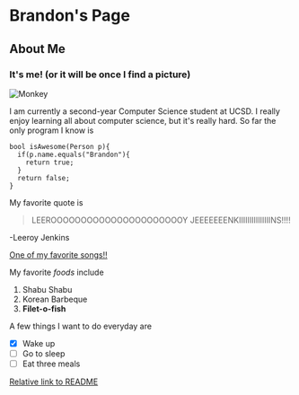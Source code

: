 # Brandon's Page
## About Me
### It's me! (or it will be once I find a picture)
![Monkey](https://accessibilibuddy.com/wp-content/uploads/2018/10/14182-Head_Scratcher_Monkey_23.07.2012.jpg)


I am currently a second-year Computer Science student at UCSD. I really enjoy learning all about computer science, but it's really hard. So far the only program I know is 
```
bool isAwesome(Person p){
  if(p.name.equals("Brandon"){
    return true;
  }
  return false;
}
```
My favorite quote is 
> LEEROOOOOOOOOOOOOOOOOOOOOOY JEEEEEEENKIIIIIIIIIIIIIIINS!!!!

-Leeroy Jenkins

[One of my favorite songs!!](https://www.youtube.com/watch?v=dQw4w9WgXcQ)

My favorite *foods* include 
1. Shabu Shabu
2. Korean Barbeque
3. **Filet-o-fish**


A few things I want to do everyday are 
- [x] Wake up
- [ ] Go to sleep
- [ ] Eat three meals

[Relative link to README](README.md)
